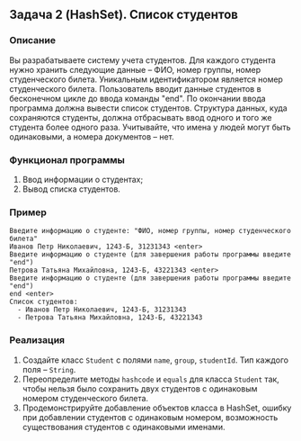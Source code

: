 ## Задача 2 (HashSet). Список студентов

### Описание
Вы разрабатываете систему учета студентов. Для каждого студента нужно хранить следующие данные – ФИО, номер группы, номер студенческого билета.
Уникальным идентификатором является номер студенческого билета. Пользователь вводит данные студентов в бесконечном цикле до ввода команды "end".
По окончании ввода программа должна вывести список студентов.
Структура данных, куда сохраняются студенты, должна отбрасывать ввод одного и того же студента более одного раза.
Учитывайте, что имена у людей могут быть одинаковыми, а номера документов – нет.

### Функционал программы
1. Ввод информации о студентах;
2. Вывод списка студентов.

### Пример
```
Введите информацию о студенте: "ФИО, номер группы, номер студенческого билета"
Иванов Петр Николаевич, 1243-Б, 31231343 <enter>
Введите информацию о студенте (для завершения работы программы введите "end")
Петрова Татьяна Михайловна, 1243-Б, 43221343 <enter>
Введите информацию о студенте (для завершения работы программы введите "end")
end <enter>
Список студентов:
  - Иванов Петр Николаевич, 1243-Б, 31231343
  - Петрова Татьяна Михайловна, 1243-Б, 43221343
```

### Реализация
1. Создайте класс `Student` с полями `name`, `group`, `studentId`. Тип каждого поля – `String`.
2. Переопределите методы `hashcode` и `equals` для класса `Student` так, чтобы нельзя было сохранить двух студентов с одинаковым номером студенческого билета.
3. Продемонстрируйте добавление объектов класса в HashSet, ошибку при добавлении студентов с одинаковым номером, возможность существования студентов с одинаковыми именами.
